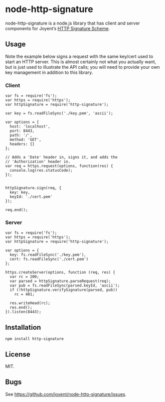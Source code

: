 node-http-signature
===================

node-http-signature is a node.js library that has client and server components for Joyent’s [HTTP Signature Scheme](http_signing.md).

Usage
-----

Note the example below signs a request with the same key/cert used to start an HTTP server. This is almost certainly not what you actually want, but is just used to illustrate the API calls; you will need to provide your own key management in addition to this library.

### Client

    var fs = require('fs');
    var https = require('https');
    var httpSignature = require('http-signature');

    var key = fs.readFileSync('./key.pem', 'ascii');

    var options = {
      host: 'localhost',
      port: 8443,
      path: '/',
      method: 'GET',
      headers: {}
    };

    // Adds a 'Date' header in, signs it, and adds the
    // 'Authorization' header in.
    var req = https.request(options, function(res) {
      console.log(res.statusCode);
    });


    httpSignature.sign(req, {
      key: key,
      keyId: './cert.pem'
    });

    req.end();

### Server

    var fs = require('fs');
    var https = require('https');
    var httpSignature = require('http-signature');

    var options = {
      key: fs.readFileSync('./key.pem'),
      cert: fs.readFileSync('./cert.pem')
    };

    https.createServer(options, function (req, res) {
      var rc = 200;
      var parsed = httpSignature.parseRequest(req);
      var pub = fs.readFileSync(parsed.keyId, 'ascii');
      if (!httpSignature.verifySignature(parsed, pub))
        rc = 401;

      res.writeHead(rc);
      res.end();
    }).listen(8443);

Installation
------------

    npm install http-signature

License
-------

MIT.

Bugs
----

See <a href="https://github.com/joyent/node-http-signature/issues" class="uri">https://github.com/joyent/node-http-signature/issues</a>.
